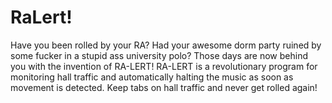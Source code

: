 # RaLert!
Have you been rolled by your RA? Had your awesome dorm party ruined by some fucker in a stupid ass university polo?
Those days are now behind you with the invention of RA-LERT! RA-LERT is a revolutionary program for monitoring hall 
traffic and automatically halting the music as soon as movement is detected. Keep tabs on hall traffic and never get 
rolled again!
